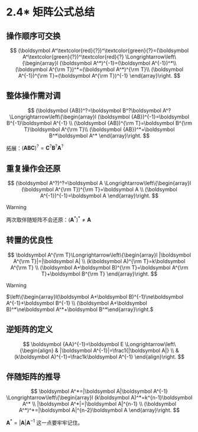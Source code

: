# 2.4\* 矩阵公式总结

## 操作顺序可交换

$$
(\boldsymbol A^\textcolor{red}{?})^\textcolor{green}{?}=(\boldsymbol A^\textcolor{green}{?})^\textcolor{red}{?}
\Longrightarrow\left\{\begin{array}l
  (\boldsymbol A^*)^{-1}=(\boldsymbol A^{-1})^*\\
  (\boldsymbol A^{\rm T})^*=(\boldsymbol A^*)^{\rm T}\\
  (\boldsymbol A^{-1})^{\rm T}=(\boldsymbol A^{\rm T})^{-1}
\end{array}\right.
$$

## 整体操作需对调

$$
(\boldsymbol {AB})^?=\boldsymbol B^?\boldsymbol A^?
\Longrightarrow\left\{\begin{array}l
  (\boldsymbol {AB})^{-1}=\boldsymbol B^{-1}\boldsymbol A^{-1} \\
  (\boldsymbol {AB})^{\rm T}=\boldsymbol B^{\rm T}\boldsymbol A^{\rm T}\\
  (\boldsymbol {AB})^*=\boldsymbol B^*\boldsymbol A^*
\end{array}\right.
$$

拓展：$(\boldsymbol {ABC})^?=\boldsymbol C^?\boldsymbol B^?\boldsymbol A^?$

## 重复操作会还原

$$
(\boldsymbol A^?)^?=\boldsymbol A
\Longrightarrow\left\{\begin{array}l
  (\boldsymbol A^{\rm T})^{\rm T}=\boldsymbol A \\
  (\boldsymbol A^{-1})^{-1}=\boldsymbol A
\end{array}\right.
$$

> [!warning]
>
> 两次取伴随矩阵不会还原：$(\boldsymbol A^*)^*\ne\boldsymbol A$

## 转置的优良性

$$
\boldsymbol A^{\rm T}\Longrightarrow\left\{\begin{array}l
  |\boldsymbol A^{\rm T}|=|\boldsymbol A| \\
  (k\boldsymbol A)^{\rm T}=k\boldsymbol A^{\rm T} \\
  (\boldsymbol A+\boldsymbol B)^{\rm T}=\boldsymbol A^{\rm T}+\boldsymbol B^{\rm T}
\end{array}\right.
$$

> [!warning]
>
> $\left\{\begin{array}l(\boldsymbol A+\boldsymbol B)^{-1}\ne\boldsymbol A^{-1}+\boldsymbol B^{-1} \\ (\boldsymbol A+\boldsymbol B)^*\ne\boldsymbol A^*+\boldsymbol B^*\end{array}\right.$

## 逆矩阵的定义

$$
\boldsymbol {AA}^{-1}=\boldsymbol E
\Longrightarrow\left\{\begin{align}
& |\boldsymbol A^{-1}|=\frac1{|\boldsymbol A|} \\
& (k\boldsymbol A)^{-1}=\frac1k\boldsymbol A^{-1}
\end{align}\right.
$$

## 伴随矩阵的推导

$$
\boldsymbol A^*=|\boldsymbol A|\boldsymbol A^{-1}
\Longrightarrow\left\{\begin{array}l
  (k\boldsymbol A)^*=k^{n-1}\boldsymbol A^* \\
  |\boldsymbol A^*|=|\boldsymbol A|^{n-1} \\
  (\boldsymbol A^*)^*=|\boldsymbol A|^{n-2}\boldsymbol A
\end{array}\right.
$$

$\boldsymbol A^*=|\boldsymbol A|\boldsymbol A^{-1}$ 这一点要牢牢记住。
